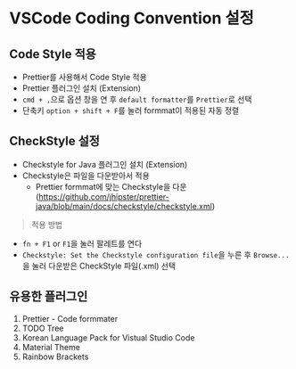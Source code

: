 
# VSCode Coding Convention 설정

## Code Style 적용
- Prettier를 사용해서 Code Style 적용
- Prettier 플러그인 설치 (Extension)
- `cmd + ,`으로 옵션 창을 연 후 `default formatter`를 `Prettier`로 선택
- 단축키 `option + shift + F`를 눌러 formmat이 적용된 자동 정렬


## CheckStyle 설정
- Checkstyle for Java 플러그인 설치 (Extension)
- Checkstyle은 파일을 다운받아서 적용
    - Prettier formmat에 맞는 Checkstyle을 다운 (https://github.com/jhipster/prettier-java/blob/main/docs/checkstyle/checkstyle.xml)

> 적용 방법
- `fn + F1` or `F1`을 눌러 팔레트를 연다
- `Checkstyle: Set the Checkstyle configuration file`을 누른 후 `Browse...`을 눌러 다운받은 CheckStyle 파일(.xml) 선택


## 유용한 플러그인
1. Prettier - Code formmater
2. TODO Tree
3. Korean Language Pack for Vistual Studio Code
4. Material Theme
5. Rainbow Brackets

